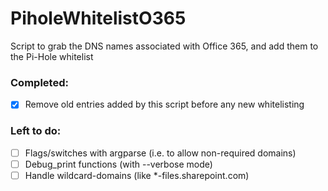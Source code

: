 # PiholeWhitelistO365
Script to grab the DNS names associated with Office 365, and add them to the Pi-Hole whitelist

### Completed:
- [x] Remove old entries added by this script before any new whitelisting

### Left to do:

- [ ] Flags/switches with argparse (i.e. to allow non-required domains)
- [ ] Debug_print functions (with --verbose mode)
- [ ] Handle wildcard-domains (like *-files.sharepoint.com)
